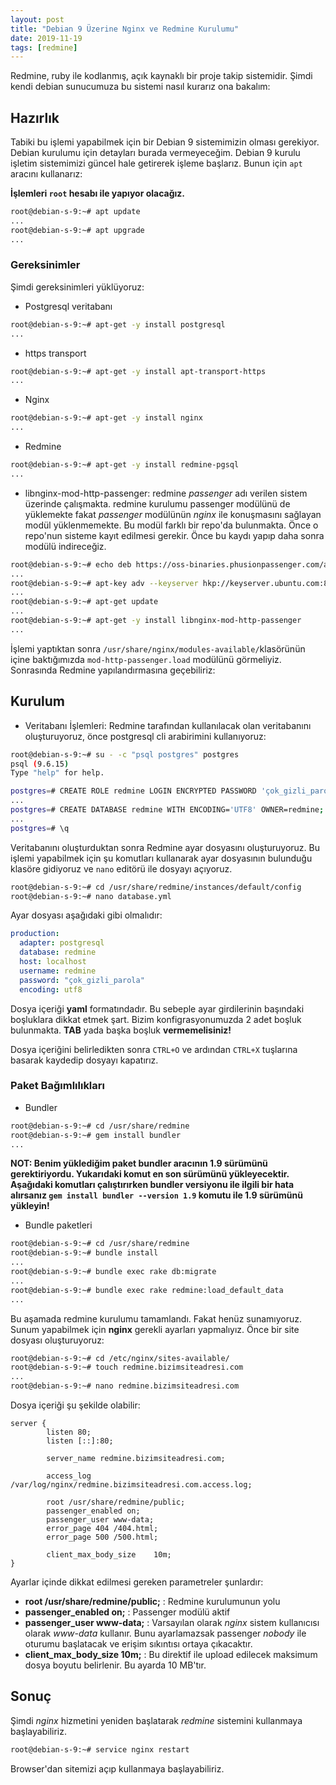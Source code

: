 ```yaml
---
layout: post
title: "Debian 9 Üzerine Nginx ve Redmine Kurulumu"
date: 2019-11-19
tags: [redmine]
---
```


Redmine, ruby ile kodlanmış, açık kaynaklı bir proje takip sistemidir. Şimdi kendi debian sunucumuza bu sistemi nasıl kurarız ona bakalım:

## Hazırlık
Tabiki bu işlemi yapabilmek için bir Debian 9 sistemimizin olması gerekiyor. Debian kurulumu için detayları burada vermeyeceğim. Debian 9 kurulu işletim sistemimizi güncel hale getirerek işleme başlarız. Bunun için `apt` aracını kullanarız:

**İşlemleri `root` hesabı ile yapıyor olacağız.**

```bash
root@debian-s-9:~# apt update
...
root@debian-s-9:~# apt upgrade
...
```

### Gereksinimler

Şimdi gereksinimleri yüklüyoruz:

* Postgresql veritabanı

```bash
root@debian-s-9:~# apt-get -y install postgresql
...
``` 

* https transport

```bash
root@debian-s-9:~# apt-get -y install apt-transport-https
...
```

* Nginx

```bash
root@debian-s-9:~# apt-get -y install nginx
...
``` 

* Redmine

```bash
root@debian-s-9:~# apt-get -y install redmine-pgsql
...
``` 

* libnginx-mod-http-passenger: redmine *passenger* adı verilen sistem üzerinde çalışmakta. redmine kurulumu passenger modülünü de yüklemekte fakat *passenger* modülünün *nginx* ile konuşmasını sağlayan modül yüklenmemekte. Bu modül farklı bir repo'da bulunmakta. Önce o repo'nun sisteme kayıt edilmesi gerekir. Önce bu kaydı yapıp daha sonra modülü indireceğiz.

```bash
root@debian-s-9:~# echo deb https://oss-binaries.phusionpassenger.com/apt/passenger stretch main > /etc/apt/sources.list.d/passenger.list
...
root@debian-s-9:~# apt-key adv --keyserver hkp://keyserver.ubuntu.com:80 --recv-keys 561F9B9CAC40B2F7
...
root@debian-s-9:~# apt-get update
...
root@debian-s-9:~# apt-get -y install libnginx-mod-http-passenger
...
``` 

İşlemi yaptıktan sonra `/usr/share/nginx/modules-available/`klasörünün içine baktığımızda `mod-http-passenger.load` modülünü görmeliyiz. Sonrasında Redmine yapılandırmasına geçebiliriz:

## Kurulum

* Veritabanı İşlemleri: Redmine tarafından kullanılacak olan veritabanını oluşturuyoruz, önce postgresql cli arabirimini kullanıyoruz:

```bash
root@debian-s-9:~# su - -c "psql postgres" postgres
psql (9.6.15)
Type "help" for help.

postgres=# CREATE ROLE redmine LOGIN ENCRYPTED PASSWORD 'çok_gizli_parola' NOINHERIT VALID UNTIL 'infinity';
...
postgres=# CREATE DATABASE redmine WITH ENCODING='UTF8' OWNER=redmine;
...
postgres=# \q
``` 
Veritabanını oluşturduktan sonra Redmine ayar dosyasını oluşturuyoruz. Bu işlemi yapabilmek için şu komutları kullanarak ayar dosyasının bulunduğu klasöre gidiyoruz ve `nano` editörü ile dosyayı açıyoruz.

```bash
root@debian-s-9:~# cd /usr/share/redmine/instances/default/config
root@debian-s-9:~# nano database.yml
```
Ayar dosyası aşağıdaki gibi olmalıdır:

```yaml
production:
  adapter: postgresql
  database: redmine
  host: localhost
  username: redmine
  password: "çok_gizli_parola" 
  encoding: utf8
```

Dosya içeriği **yaml** formatındadır. Bu sebeple ayar girdilerinin başındaki boşluklara dikkat etmek şart. Bizim konfigrasyonumuzda 2 adet boşluk bulunmakta. **TAB** yada başka boşluk **vermemelisiniz!**

Dosya içeriğini belirledikten sonra `CTRL+O` ve ardından `CTRL+X` tuşlarına basarak kaydedip dosyayı kapatırız.

### Paket Bağımlılıkları

* Bundler
```bash
root@debian-s-9:~# cd /usr/share/redmine
root@debian-s-9:~# gem install bundler
...
```

**NOT: Benim yüklediğim paket bundler aracının 1.9 sürümünü gerektiriyordu. Yukarıdaki komut en son sürümünü yükleyecektir. Aşağıdaki komutları çalıştırırken bundler versiyonu ile ilgili bir hata alırsanız `gem install bundler --version 1.9` komutu ile 1.9 sürümünü yükleyin!**

* Bundle paketleri
```bash
root@debian-s-9:~# cd /usr/share/redmine
root@debian-s-9:~# bundle install
...
root@debian-s-9:~# bundle exec rake db:migrate
...
root@debian-s-9:~# bundle exec rake redmine:load_default_data
...
```

Bu aşamada redmine kurulumu tamamlandı. Fakat henüz sunamıyoruz. Sunum yapabilmek için **nginx** gerekli ayarları yapmalıyız. Önce bir site dosyası oluşturuyoruz:

```bash
root@debian-s-9:~# cd /etc/nginx/sites-available/
root@debian-s-9:~# touch redmine.bizimsiteadresi.com
...
root@debian-s-9:~# nano redmine.bizimsiteadresi.com
```

Dosya içeriği şu şekilde olabilir:

```
server {
        listen 80;
        listen [::]:80;

        server_name redmine.bizimsiteadresi.com;

        access_log /var/log/nginx/redmine.bizimsiteadresi.com.access.log;

        root /usr/share/redmine/public;
        passenger_enabled on;
        passenger_user www-data;
        error_page 404 /404.html;
        error_page 500 /500.html;

        client_max_body_size    10m;
}
```

Ayarlar içinde dikkat edilmesi gereken parametreler şunlardır:
* **root /usr/share/redmine/public;** : Redmine kurulumunun yolu
* **passenger_enabled on;** : Passenger modülü aktif
* **passenger_user www-data;** : Varsayılan olarak *nginx* sistem kullanıcısı olarak *www-data* kullanır. Bunu ayarlamazsak passenger *nobody* ile oturumu başlatacak ve erişim sıkıntısı ortaya çıkacaktır.
* **client_max_body_size    10m;** : Bu direktif ile upload edilecek maksimum dosya boyutu belirlenir. Bu ayarda 10 MB'tır.

## Sonuç

Şimdi *nginx* hizmetini yeniden başlatarak *redmine* sistemini kullanmaya başlayabiliriz.

```bash
root@debian-s-9:~# service nginx restart
```

Browser'dan sitemizi açıp kullanmaya başlayabiliriz.


